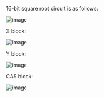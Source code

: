 16-bit square root circuit is as follows:

![image](https://github.com/user-attachments/assets/6b1f99a1-1618-4994-8157-943b9e404f07)

X block:

![image](https://github.com/user-attachments/assets/77a9d6e5-d855-43cb-8cab-7f44fca81181)

Y block:

![image](https://github.com/user-attachments/assets/c3735fe9-feea-47d4-9309-153d0a853d8e)

CAS block:

![image](https://github.com/user-attachments/assets/c97697d5-f0de-4db8-8888-b8998b10ce17)
